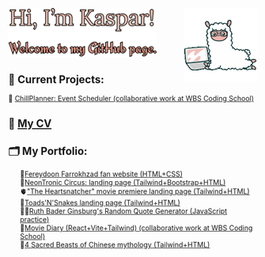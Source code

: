 <img src="./llama.gif" width="150px" align="right" />
<img src="./greeting.png" width="300px" />

<h2>🌱 Current Projects:</h2>
🦥 <a href="https://github.com/Alireza2A/event-scheduler" target="_blank">ChillPlanner: Event Scheduler (collaborative work at WBS Coding School)</a>


<h2>🎨 <a href="https://kasparsinitsin.github.io/cv/" target="_blank">My CV</a></h2>

<h2>🗂️ My Portfolio:</h2>
<ul style="list-style: none;">
  <li>🕺<a href="https://farrokhzad.onrender.com" target="_blank">Fereydoon Farrokhzad fan website (HTML+CSS)</a></li>
  <li>🤖<a href="https://kasparsinitsin.github.io/neontronic/" target="_blank">NeonTronic Circus: landing page (Tailwind+Bootstrap+HTML)</a></li>
  <li>🫀<a href="https://kasparsinitsin.github.io/heartsnatcher/" target="_blank">"The Heartsnatcher" movie premiere landing page (Tailwind+HTML)</a></li>
  <li>🐸<a href="https://kasparsinitsin.github.io/toads-n-snakes/index-en.html" target="_blank">Toads'N'Snakes landing page (Tailwind+HTML)</a></li>
  <li>🧑‍⚖️<a href="https://kasparsinitsin.github.io/rbg-quotes/" target="_blank">Ruth Bader Ginsburg's Random Quote Generator (JavaScript practice)</a></li>
  <li>🎥<a href="https://moviediary-cpsz.onrender.com/" target="_blank">Movie Diary (React+Vite+Tailwind) (collaborative work at WBS Coding School)</a></li>
  <li>🦄<a href="https://kasparsinitsin.github.io/4creatures/" target="_blank">4 Sacred Beasts of Chinese mythology (Tailwind+HTML)</a></li>
</ul>
